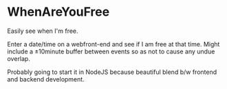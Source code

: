 # WhenAreYouFree
Easily see when I'm free.

Enter a date/time on a webfront-end and see if I am free at that time. Might include a ±10minute buffer between events so as not to cause any undue overlap.

Probably going to start it in NodeJS because beautiful blend b/w frontend and backend development.
